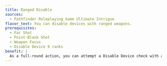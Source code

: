 ```yaml
---
title: Ranged Disable
sources:
  - Pathfinder Roleplaying Game Ultimate Intrigue
flavor_text: You can disable devices with ranged weapons.
prerequisites:
  - Far Shot
  - Point-Blank Shot
  - Weapon Focus
  - Disable Device 9 ranks
benefit: |
  As a full-round action, you can attempt a Disable Device check with a ranged weapon you have chosen with Weapon Focus. You can use this ability against only a simple device (one that would normally take a full-round action to disable), and you can't use it if the device has any cover or concealment. This use of the ranged weapon deals no damage to the device, but it allows you to attempt a Disable Device check instead. You treat the ranged attack as if you were using tools inappropriate for the job, taking a --4 penalty on your Disable Device check. You also apply any range penalty for the weapon to the Disable Device check, but you do not gain any bonuses that would normally apply on attack rolls on the Disable Device check.
---
```


